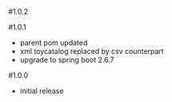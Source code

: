 #1.0.2

#1.0.1
- parent pom updated
- xml toycatalog replaced by csv counterpart
- upgrade to spring boot 2.6.7

#1.0.0
- initial release
